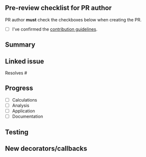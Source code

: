 <!--
Thank you for contributing! To help us out with reviewing, please consider the following:

- Does this pull request include a summary of the change (see below)?
- Does this pull request include a descriptive title?
- Does this pull request link to a "new benchmark" issue (see below)?
-->

## Pre-review checklist for PR author

PR author **must** check the checkboxes below when creating the PR.

- [ ] I've confirmed the [contribution guidelines](https://github.com/ddmms/ml-peg/blob/main/contributing.md).

## Summary

<!-- Summarise the new benchmark. This can be brief, as most information should be in the linked issue. -->

## Linked issue

<!-- Enter the number of the issue this resolves. This should be labelled as "new benchmark". -->
Resolves #

## Progress

<!-- Which aspects of adding the new benchmark are complete? Any issues encountered can also be discussed here. -->
- [ ] Calculations
- [ ] Analysis
- [ ] Application
- [ ] Documentation

## Testing

<!-- Which models have you tested your benchmark on? -->

## New decorators/callbacks

<!-- Are new callbacks required for the interactivity you need? -->
